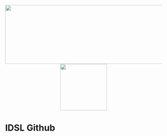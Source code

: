 <p align="center">
  <img src=https://github.com/IDSL-SeoulTech/Cover_Page/blob/main/IDSL_Logo.png width="549" height="190"/>
  <img src=https://github.com/IDSL-SeoulTech/Cover_Page/blob/main/seoultech%20image.svg width="150" height="150"/>
</p>

# IDSL Github

